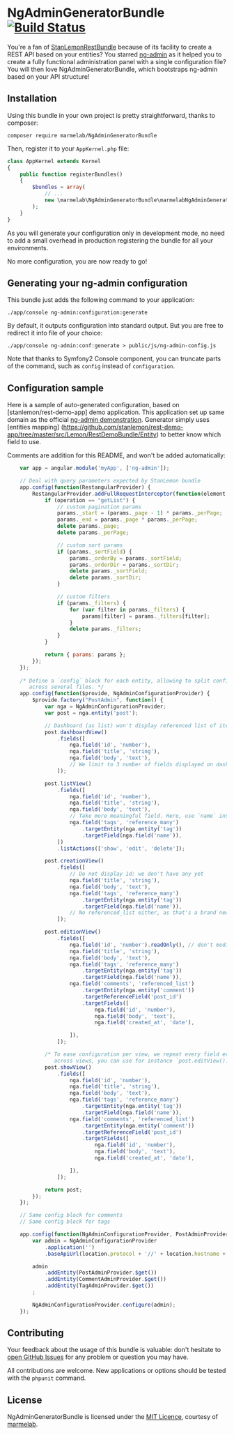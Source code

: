 NgAdminGeneratorBundle [![Build Status](https://travis-ci.org/marmelab/NgAdminGeneratorBundle.png?branch=master)](https://travis-ci.org/marmelab/NgAdminGeneratorBundle)
======================

You're a fan of [StanLemonRestBundle](#) because of its facility to create a REST API based on your entities?
You starred [ng-admin](#) as it helped you to create a fully functional administration panel with a single configuration file?
You will then love NgAdminGeneratorBundle, which bootstraps ng-admin based on your API structure!

## Installation

Using this bundle in your own project is pretty straightforward, thanks to composer:

`composer require marmelab/NgAdminGeneratorBundle`

Then, register it to your `AppKernel.php` file:

``` php
class AppKernel extends Kernel
{
    public function registerBundles()
    {
        $bundles = array(
            // ...
            new \marmelab\NgAdminGeneratorBundle\marmelabNgAdminGeneratorBundle(),
        );
    }
}
```

As you will generate your configuration only in development mode, no need to add a small overhead in production registering
the bundle for all your environments.

No more configuration, you are now ready to go!

## Generating your ng-admin configuration

This bundle just adds the following command to your application:

`./app/console ng-admin:configuration:generate`

By default, it outputs configuration into standard output. But you are free to redirect it into file of your choice:

`./app/console ng-admin:conf:generate > public/js/ng-admin-config.js`

Note that thanks to Symfony2 Console component, you can truncate parts of the command, such as `config` instead of 
`configuration`.

## Configuration sample

Here is a sample of auto-generated configuration, based on [stanlemon/rest-demo-app] demo application. This application
set up same domain as the official [ng-admin demonstration](#). Generator simply uses [entities mapping]
(https://github.com/stanlemon/rest-demo-app/tree/master/src/Lemon/RestDemoBundle/Entity) to better know which field to use.

Comments are addition for this README, and won't be added automatically:

``` js
    var app = angular.module('myApp', ['ng-admin']);

    // Deal with query parameters expected by StanLemon bundle
    app.config(function(RestangularProvider) {
        RestangularProvider.addFullRequestInterceptor(function(element, operation, what, url, headers, params) {
            if (operation == "getList") {
                // custom pagination params
                params._start = (params._page - 1) * params._perPage;
                params._end = params._page * params._perPage;
                delete params._page;
                delete params._perPage;

                // custom sort params
                if (params._sortField) {
                    params._orderBy = params._sortField;
                    params._orderDir = params._sortDir;
                    delete params._sortField;
                    delete params._sortDir;
                }

                // custom filters
                if (params._filters) {
                    for (var filter in params._filters) {
                        params[filter] = params._filters[filter];
                    }
                    delete params._filters;
                }
            }

            return { params: params };
        });
    });
    
    /* Define a `config` block for each entity, allowing to split configuration
       across several files. */
    app.config(function($provide, NgAdminConfigurationProvider) {
        $provide.factory("PostAdmin", function() {
            var nga = NgAdminConfigurationProvider;
            var post = nga.entity('post');

            // Dashboard (as list) won't display referenced list of items.
            post.dashboardView()
                .fields([
                    nga.field('id', 'number'),
                    nga.field('title', 'string'),
                    nga.field('body', 'text'),
                    // We limit to 3 number of fields displayed on dashboard
                ]);

            post.listView()
                .fields([
                    nga.field('id', 'number'),
                    nga.field('title', 'string'),
                    nga.field('body', 'text'),
                    // Take more meaningful field. Here, use `name` instead of `id`
                    nga.field('tags', 'reference_many')
                        .targetEntity(nga.entity('tag'))
                        .targetField(nga.field('name')),
                ])
                .listActions(['show', 'edit', 'delete']);

            post.creationView()
                .fields([
                    // Do not display id: we don't have any yet
                    nga.field('title', 'string'),
                    nga.field('body', 'text'),
                    nga.field('tags', 'reference_many')
                        .targetEntity(nga.entity('tag'))
                        .targetField(nga.field('name')),
                    // No referenced_list either, as that's a brand new entity
                ]);

            post.editionView()
                .fields([
                    nga.field('id', 'number').readOnly(), // don't modify id
                    nga.field('title', 'string'),
                    nga.field('body', 'text'),
                    nga.field('tags', 'reference_many')
                        .targetEntity(nga.entity('tag'))
                        .targetField(nga.field('name')),
                    nga.field('comments', 'referenced_list')
                        .targetEntity(nga.entity('comment'))
                        .targetReferenceField('post_id')
                        .targetFields([
                            nga.field('id', 'number'),
                            nga.field('body', 'text'),
                            nga.field('created_at', 'date'),

                    ]),
                ]);

            /* To ease configuration per view, we repeat every field every time. If you want to display same fields
               across views, you can use for instance `post.editView().fields()` to get edition fields. */
            post.showView()
                .fields([
                    nga.field('id', 'number'),
                    nga.field('title', 'string'),
                    nga.field('body', 'text'),
                    nga.field('tags', 'reference_many')
                        .targetEntity(nga.entity('tag'))
                        .targetField(nga.field('name')),
                    nga.field('comments', 'referenced_list')
                        .targetEntity(nga.entity('comment'))
                        .targetReferenceField('post_id')
                        .targetFields([
                            nga.field('id', 'number'),
                            nga.field('body', 'text'),
                            nga.field('created_at', 'date'),

                    ]),
                ]);

            return post;
        });
    });

    // Same config block for comments
    // Same config block for tags

    app.config(function(NgAdminConfigurationProvider, PostAdminProvider, CommentAdminProvider, TagAdminProvider) {
        var admin = NgAdminConfigurationProvider
            .application('')
            .baseApiUrl(location.protocol + '//' + location.hostname + (location.port ? ':' + location.port : '') + '/api/')

        admin
            .addEntity(PostAdminProvider.$get())
            .addEntity(CommentAdminProvider.$get())
            .addEntity(TagAdminProvider.$get())
        ;

        NgAdminConfigurationProvider.configure(admin);
    });
```

## Contributing

Your feedback about the usage of this bundle is valuable: don't hesitate to [open GitHub Issues](https://github.com/marmelab/ng-admin/issues)
for any problem or question you may have.

All contributions are welcome. New applications or options should be tested with the `phpunit` command.

## License

NgAdminGeneratorBundle is licensed under the [MIT Licence](LICENSE), courtesy of [marmelab](http://marmelab.com).

